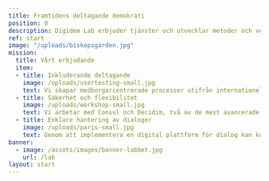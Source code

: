 ```yaml
---
title: Framtidens deltagande demokrati
position: 0
description: Digidem Lab erbjuder tjänster och utvecklar metoder och verktyg för framtidens deltagande demokrati.
ref: start
image: "/uploads/biskopsgarden.jpg"
mission:
  title: Vårt erbjudande
  item:
  - title: Inkluderande deltagande
    image: /uploads/usertesting-small.jpg
    text: Vi skapar medborgarcentrerade processer utifrån internationellt beprövade metoder för att särskilt nå underrepresenterade grupper.
  - title: Säkerhet och flexibilitet
    image: /uploads/workshop-small.jpg
    text: Vi arbetar med Consul och Decidim, två av de mest avancerade digitala plattformarna för medborgardeltagande med miljontals användare över hela världen.
  - title: Enklare hantering av dialoger
    image: /uploads/paris-small.jpg
    text: Genom att implementera en digital plattform för dialog kan kommuner samla sina processer på en och samma plats. Det underlättar för medborgarna och förenklar det långsiktiga demokratiarbetet.
banner:
  - image: /assets/images/banner-labbet.jpg
    url: /lab
layout: start
---
```

